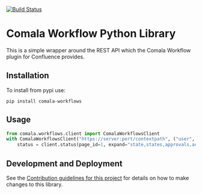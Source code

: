 [![Build Status](https://travis-ci.org/DaveTCode/comala-workflow-python-lib.svg?branch=master)](https://travis-ci.org/DaveTCode/comala-workflow-python-lib)

# Comala Workflow Python Library

This is a simple wrapper around the REST API which the Comala Workflow plugin 
for Confluence provides.

## Installation

To install from pypi use:

~~~~
pip install comala-workflows
~~~~

## Usage

```python
from comala.workflows.client import ComalaWorkflowsClient
with ComalaWorkflowsClient("https://server:port/contextpath", ("user", "pass")) as client:
    status = client.status(page_id=1, expand="state,states,approvals,actions,tasks")
```

## Development and Deployment

See the [Contribution guidelines for this project](CONTRIBUTING.md) for details on how to make changes to this library.